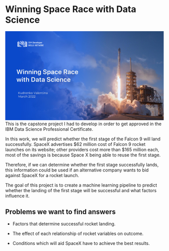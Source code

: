 # Winning Space Race with Data Science
![Page1](https://github.com/tina-ds/Applied-Data-Science-Capstone/blob/12583547f6a53ed752879668b141db841c6ba963/png/Page1.png)
This is the capstone project I had to develop in order to get approved in the IBM Data Science Professional Certificate.

In this work, we will predict whether the first stage of the Falcon 9 will land successfully. SpaceX advertises $62 million cost of Falcon 9 rocket launches on its website; other providers cost more than $165 million each, most of the savings is because Space X being able to reuse the first stage.

Therefore, if we can determine whether the first stage successfully lands, this information could be used if an alternative company wants to bid against SpaceX for a rocket launch.

The goal of this project is to create a machine learning pipeline to predict whether the landing of the first stage will be successful and what factors influence it.

## Problems we want to find answers

- Factors that determine successful rocket landing.

- The effect of each relationship of rocket variables on outcome.

- Conditions which will aid SpaceX have to achieve the best results.




